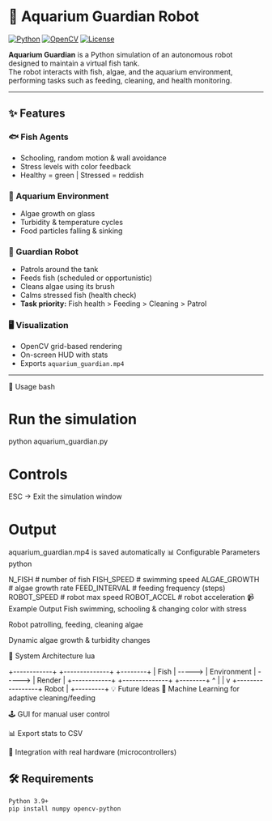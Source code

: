 # 🐠 Aquarium Guardian Robot

[![Python](https://img.shields.io/badge/Python-3.9%2B-blue?logo=python)](https://www.python.org/)
[![OpenCV](https://img.shields.io/badge/OpenCV-Enabled-green?logo=opencv)](https://opencv.org/)
[![License](https://img.shields.io/badge/License-MIT-yellow.svg)](LICENSE)

**Aquarium Guardian** is a Python simulation of an autonomous robot designed to maintain a virtual fish tank.  
The robot interacts with fish, algae, and the aquarium environment, performing tasks such as feeding, cleaning, and health monitoring.

---

## ✨ Features

### 🐟 Fish Agents
- Schooling, random motion & wall avoidance  
- Stress levels with color feedback  
- Healthy = green | Stressed = reddish  

### 🌊 Aquarium Environment
- Algae growth on glass  
- Turbidity & temperature cycles  
- Food particles falling & sinking  

### 🤖 Guardian Robot
- Patrols around the tank  
- Feeds fish (scheduled or opportunistic)  
- Cleans algae using its brush  
- Calms stressed fish (health check)  
- **Task priority:** Fish health > Feeding > Cleaning > Patrol  

### 🖥 Visualization
- OpenCV grid-based rendering  
- On-screen HUD with stats  
- Exports `aquarium_guardian.mp4`  

---

🚀 Usage
bash

# Run the simulation
python aquarium_guardian.py

# Controls
ESC → Exit the simulation window

# Output
aquarium_guardian.mp4 is saved automatically
📊 Configurable Parameters
python

N_FISH        # number of fish
FISH_SPEED    # swimming speed
ALGAE_GROWTH  # algae growth rate
FEED_INTERVAL # feeding frequency (steps)
ROBOT_SPEED   # robot max speed
ROBOT_ACCEL   # robot acceleration
📹 Example Output
Fish swimming, schooling & changing color with stress

Robot patrolling, feeding, cleaning algae

Dynamic algae growth & turbidity changes

📐 System Architecture
lua

+------------+        +--------------+        +--------+
|   Fish     | -----> | Environment  | -----> | Render |
+------------+        +--------------+        +--------+
       ^                      |
       |                      v
       +-----------------+  Robot  |
                         +---------+
💡 Future Ideas
🤖 Machine Learning for adaptive cleaning/feeding

🕹 GUI for manual user control

📊 Export stats to CSV

🔌 Integration with real hardware (microcontrollers)

## 🛠 Requirements

```bash
Python 3.9+
pip install numpy opencv-python





